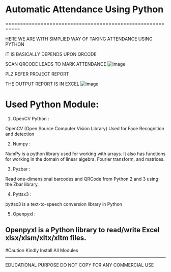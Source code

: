 # Automatic Attendance Using Python
===========================================================

HERE WE ARE WITH SIMPLIED WAY OF TAKING ATTENDANCE USING PYTHON

IT IS BASICALLY DEPENDS UPON QRCODE

SCAN QRCODE LEADS TO MARK ATTENDANCE
![image](https://user-images.githubusercontent.com/97455378/185535046-a6ed46eb-835a-4e44-9618-fe9f6af6b3f3.png)

PLZ REFER PROJECT REPORT 

THE OUTPUT REPORT IS IN EXCEL 
![image](https://user-images.githubusercontent.com/97455378/185534837-8695c8fe-e098-47d4-a9fc-b5c09b4bd007.png)


# Used Python Module:

1.	 OpenCV Python :

OpenCV (Open Source Computer Vision Library) Used for Face Recognition and detection

2.	Numpy :

NumPy is a python library used for working with arrays. It also has functions for working in the domain of linear algebra, Fourier transform, and matrices.

3.	Pyzbar :

Read one-dimensional barcodes and 
QRCode from Python 2 and 3 using the Zbar library.

4.	Pyttsx3 :

pyttsx3 is a text-to-speech conversion library in Python

5.	Openpyxl :

Openpyxl is a Python library to read/write Excel xlsx/xlsm/xltx/xltm files. 
--------------------------------
#Caution
Kindly Install All Modules





---------------------------------

EDUCATIONAL PURPOSE 
DO NOT COPY FOR ANY COMMERCIAL USE
